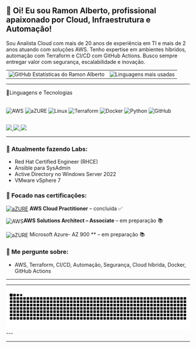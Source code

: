 ## 👋 Oi! Eu sou Ramon Alberto, profissional apaixonado por Cloud, Infraestrutura e Automação!

Sou Analista Cloud com mais de 20 anos de experiência em TI e mais de 2 anos atuando com soluções AWS. Tenho expertise em ambientes híbridos, automação com Terraform e CI/CD com GitHub Actions. Busco sempre entregar valor com segurança, escalabilidade e inovação.
<table>
  <tr>
    <td>
      <img 
        alt="GitHub Estatísticas do Ramon Alberto" 
        height="200" 
        src="https://github-readme-stats.vercel.app/api?username=ramoncruz192401&show_icons=true&theme=tokyonight&include_all_commits=true&locale=pt-br&custom_title=GitHub%20Estatísticas%20do%20Ramon%20Alberto" 
      />
    </td>
    <td>
      <img 
        alt="Linguagens mais usadas" 
        height="200" 
        src="https://github-readme-stats.vercel.app/api/top-langs/?username=ramoncruz192401&theme=tokyonight&layout=compact&custom_title=Linguagens%20Mais%20Usadas&langs_count=9" 
      />
    </td>
  </tr>
</table>

---
🤖Linguagens e Tecnologias
<div style="display: inline_block"><br>
  <img align="center" alt="AWS" height="30" src="https://img.icons8.com/color/48/000000/amazon-web-services.png" width="40" alt="AWS Cloud Practitioner"/>
  <img align="center" alt="aZURE" height="30" width="40" src="https://cdn.jsdelivr.net/gh/devicons/devicon/icons/azure/azure-original.svg" width="40" alt="Microsoft Azure"/>
  <img align="center" alt="Linux" height="30" width="40" src="https://cdn.jsdelivr.net/gh/devicons/devicon/icons/linux/linux-original.svg" />
  <img align="center" alt="Terraform" height="30" width="40" src="https://cdn.jsdelivr.net/gh/devicons/devicon/icons/terraform/terraform-original.svg" />
  <img align="center" alt="Docker" height="30" width="40" src="https://cdn.jsdelivr.net/gh/devicons/devicon/icons/docker/docker-original.svg" />
  <img align="center" alt="Python" height="30" width="40" src="https://cdn.jsdelivr.net/gh/devicons/devicon/icons/python/python-original.svg" />
  <img align="center" alt="GitHub" height="30" width="40" src="https://cdn.jsdelivr.net/gh/devicons/devicon/icons/github/github-original.svg" />
</div>

##

<div> 
  <a href="https://www.linkedin.com/in/ramon-cloud2/" target="_blank">
    <img src="https://img.shields.io/badge/-LinkedIn-%230077B5?style=for-the-badge&logo=linkedin&logoColor=white">
  </a>
  <a href="mailto:ramoneletro@gmail.com" target="_blank">
    <img src="https://img.shields.io/badge/-Gmail-%23333?style=for-the-badge&logo=gmail&logoColor=white">
  </a>
  <a href="https://github.com/ramoncruz192401" target="_blank">
    <img src="https://img.shields.io/badge/-GitHub-%23121011?style=for-the-badge&logo=github&logoColor=white">
  </a>
</div>

---

### 🌱 Atualmente fazendo Labs:
- Red Hat Certified Engineer (RHCE)
- Ansible para SysAdmin
- Active Directory no Windows Server 2022
- VMware vSphere 7

### 🎯 Focado nas certificações:

[<img  align="center" alt="aZURE" height="30" width="40" src="https://img.icons8.com/color/48/000000/amazon-web-services.png" width="40" alt="AWS Cloud Practitioner"/>](https://aws.amazon.com/certification/certified-cloud-practitioner/)
**AWS Cloud Practitioner** – concluída ✅

<img align="center" alt="AWS" height="30" width="40" src="https://img.icons8.com/color/48/000000/amazon-web-services.png" width="40" alt="AWS Cloud Practitioner"/>**AWS Solutions Architect – Associate** – em preparação 📚
   
   <img align="center" alt="aZURE" height="30" width="40" src="https://cdn.jsdelivr.net/gh/devicons/devicon/icons/azure/azure-original.svg" width="40" alt="Microsoft Azure"/> Microsoft Azure- AZ 900 ** – em preparação 📚

### 💬 Me pergunte sobre:
- AWS, Terraform, CI/CD, Automação, Segurança, Cloud híbrida, Docker, GitHub Actions

---



---
<picture align="center">
  <source media="(prefers-color-scheme: dark)" srcset="https://raw.githubusercontent.com/ramoncruz192401/ramoncruz192401/output/github-contribution-grid-snake-dark.svg">
  <source media="(prefers-color-scheme: light)" srcset="https://raw.githubusercontent.com/ramoncruz192401/ramoncruz192401/output/github-contribution-grid-snake-dark.svg">
  <img align="center" alt="github contribution grid snake animation" src="https://raw.githubusercontent.com/ramoncruz192401/ramoncruz192401/output/github-contribution-grid-snake.svg">
</picture>
---

---



